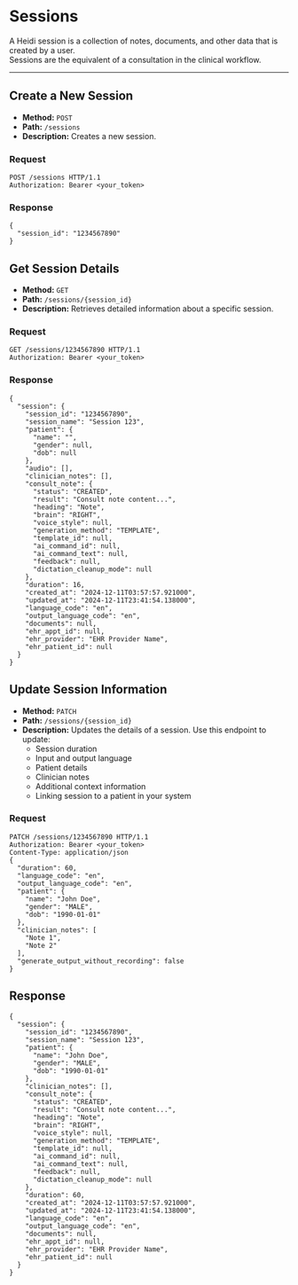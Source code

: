 # Sessions

A Heidi session is a collection of notes, documents, and other data that is created by a user.  
Sessions are the equivalent of a consultation in the clinical workflow.

---

## Create a New Session

- **Method:** `POST`  
- **Path:** `/sessions`  
- **Description:** Creates a new session.

### Request

```
POST /sessions HTTP/1.1
Authorization: Bearer <your_token>
```

### Response

```
{
  "session_id": "1234567890"
}
```

## Get Session Details
- **Method:** `GET`
- **Path:** `/sessions/{session_id}`
- **Description:** Retrieves detailed information about a specific session.

### Request

```
GET /sessions/1234567890 HTTP/1.1
Authorization: Bearer <your_token>
```

### Response

```
{
  "session": {
    "session_id": "1234567890",
    "session_name": "Session 123",
    "patient": {
      "name": "",
      "gender": null,
      "dob": null
    },
    "audio": [],
    "clinician_notes": [],
    "consult_note": {
      "status": "CREATED",
      "result": "Consult note content...",
      "heading": "Note",
      "brain": "RIGHT",
      "voice_style": null,
      "generation_method": "TEMPLATE",
      "template_id": null,
      "ai_command_id": null,
      "ai_command_text": null,
      "feedback": null,
      "dictation_cleanup_mode": null
    },
    "duration": 16,
    "created_at": "2024-12-11T03:57:57.921000",
    "updated_at": "2024-12-11T23:41:54.138000",
    "language_code": "en",
    "output_language_code": "en",
    "documents": null,
    "ehr_appt_id": null,
    "ehr_provider": "EHR Provider Name",
    "ehr_patient_id": null
  }
}
```

## Update Session Information
- **Method:** `PATCH`
- **Path:** `/sessions/{session_id}`
- **Description:** Updates the details of a session.
  Use this endpoint to update:
  - Session duration
  - Input and output language
  - Patient details
  - Clinician notes
  - Additional context information
  - Linking session to a patient in your system

### Request

```
PATCH /sessions/1234567890 HTTP/1.1
Authorization: Bearer <your_token>
Content-Type: application/json
{
  "duration": 60,
  "language_code": "en",
  "output_language_code": "en",
  "patient": {
    "name": "John Doe",
    "gender": "MALE",
    "dob": "1990-01-01"
  },
  "clinician_notes": [
    "Note 1",
    "Note 2"
  ],
  "generate_output_without_recording": false
}

```

## Response

```
{
  "session": {
    "session_id": "1234567890",
    "session_name": "Session 123",
    "patient": {
      "name": "John Doe",
      "gender": "MALE",
      "dob": "1990-01-01"
    },
    "clinician_notes": [],
    "consult_note": {
      "status": "CREATED",
      "result": "Consult note content...",
      "heading": "Note",
      "brain": "RIGHT",
      "voice_style": null,
      "generation_method": "TEMPLATE",
      "template_id": null,
      "ai_command_id": null,
      "ai_command_text": null,
      "feedback": null,
      "dictation_cleanup_mode": null
    },
    "duration": 60,
    "created_at": "2024-12-11T03:57:57.921000",
    "updated_at": "2024-12-11T23:41:54.138000",
    "language_code": "en",
    "output_language_code": "en",
    "documents": null,
    "ehr_appt_id": null,
    "ehr_provider": "EHR Provider Name",
    "ehr_patient_id": null
  }
}
```